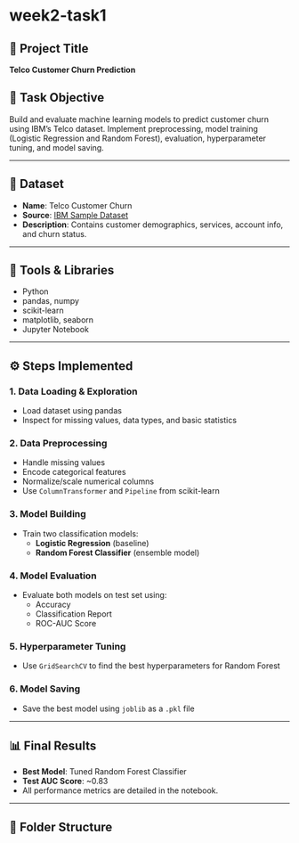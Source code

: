 # week2-task1

## 📌 Project Title  
**Telco Customer Churn Prediction**

## 📝 Task Objective  
Build and evaluate machine learning models to predict customer churn using IBM’s Telco dataset. Implement preprocessing, model training (Logistic Regression and Random Forest), evaluation, hyperparameter tuning, and model saving.

---

## 📂 Dataset  
- **Name**: Telco Customer Churn  
- **Source**: [IBM Sample Dataset](https://www.ibm.com/communities/analytics/watson-analytics-blog/guide-to-sample-datasets/)  
- **Description**: Contains customer demographics, services, account info, and churn status.

---

## 🔧 Tools & Libraries  
- Python  
- pandas, numpy  
- scikit-learn  
- matplotlib, seaborn  
- Jupyter Notebook  

---

## ⚙️ Steps Implemented

### 1. Data Loading & Exploration
- Load dataset using pandas  
- Inspect for missing values, data types, and basic statistics  

### 2. Data Preprocessing
- Handle missing values  
- Encode categorical features  
- Normalize/scale numerical columns  
- Use `ColumnTransformer` and `Pipeline` from scikit-learn  

### 3. Model Building
- Train two classification models:
  - **Logistic Regression** (baseline)  
  - **Random Forest Classifier** (ensemble model)

### 4. Model Evaluation
- Evaluate both models on test set using:
  - Accuracy  
  - Classification Report  
  - ROC-AUC Score  

### 5. Hyperparameter Tuning
- Use `GridSearchCV` to find the best hyperparameters for Random Forest  

### 6. Model Saving
- Save the best model using `joblib` as a `.pkl` file  

---

## 📊 Final Results
- **Best Model**: Tuned Random Forest Classifier  
- **Test AUC Score**: ~0.83  
- All performance metrics are detailed in the notebook.

---

## 📁 Folder Structure


